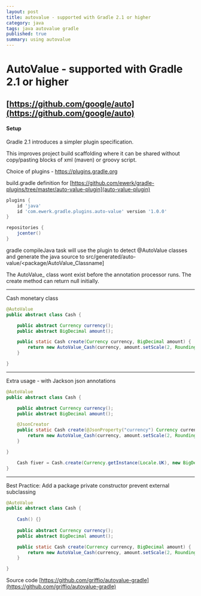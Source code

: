 ```yaml
---
layout: post
title: autovalue - supported with Gradle 2.1 or higher
category: java
tags: java autovalue gradle
published: true
summary: using autovalue
---
```


# AutoValue - supported with Gradle 2.1 or higher

## [https://github.com/google/auto](https://github.com/google/auto)

#### Setup

Gradle 2.1 introduces a simpler plugin specification.

This improves project build scaffolding where it can be shared without copy/pasting blocks of xml (maven) or
groovy script.

Choice of plugins - https://plugins.gradle.org

build.gradle definition for [https://github.com/ewerk/gradle-plugins/tree/master/auto-value-plugin](auto-value-plugin)

~~~groovy
plugins {
    id 'java'
    id 'com.ewerk.gradle.plugins.auto-value' version '1.0.0'
}

repositories {
    jcenter()
}

~~~

gradle compileJava task will use the plugin to detect @AutoValue classes and generate the java source to
src/generated/auto-value/<package/AutoValue_Classname]

The AutoValue_ class wont exist before the annotation processor runs. The create method can return null initially.

---

Cash monetary class

~~~java
@AutoValue
public abstract class Cash {

    public abstract Currency currency();
    public abstract BigDecimal amount();

    public static Cash create(Currency currency, BigDecimal amount) {
        return new AutoValue_Cash(currency, amount.setScale(2, RoundingMode.HALF_UP));
    }

}
~~~
---

Extra usage - with Jackson json annotations

~~~java
@AutoValue
public abstract class Cash {

    public abstract Currency currency();
    public abstract BigDecimal amount();

    @JsonCreator
    public static Cash create(@JsonProperty("currency") Currency currency, @JsonProperty("amount") BigDecimal amount) {
        return new AutoValue_Cash(currency, amount.setScale(2, RoundingMode.HALF_UP));
    }

}
~~~

~~~java
    Cash fiver = Cash.create(Currency.getInstance(Locale.UK), new BigDecimal("5.00"));
}
~~~

---

Best Practice: Add a package private constructor prevent external subclassing

~~~java
@AutoValue
public abstract class Cash {
    
    Cash() {}
 
    public abstract Currency currency();
    public abstract BigDecimal amount();

    public static Cash create(Currency currency, BigDecimal amount) {
        return new AutoValue_Cash(currency, amount.setScale(2, RoundingMode.HALF_UP));
    }

}
~~~

Source code [https://github.com/griffio/autovalue-gradle](https://github.com/griffio/autovalue-gradle)




